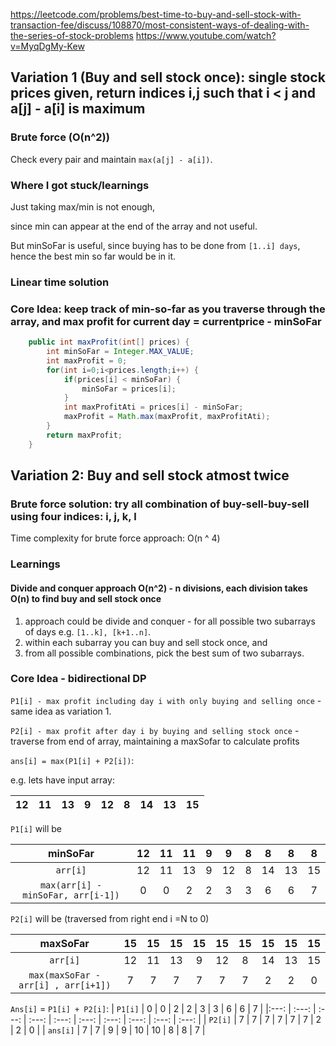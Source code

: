 
https://leetcode.com/problems/best-time-to-buy-and-sell-stock-with-transaction-fee/discuss/108870/most-consistent-ways-of-dealing-with-the-series-of-stock-problems
https://www.youtube.com/watch?v=MyqDgMy-Kew

## Variation 1 (Buy and sell stock once): single stock prices given, return indices i,j such that i < j and a[j] - a[i] is maximum

### Brute force (O(n^2))

Check every pair and maintain `max(a[j] - a[i])`.

### Where I got stuck/learnings

Just taking max/min is not enough,

since min can appear at the end of the array and not useful. 

But minSoFar is useful, since buying has to be done from `[1..i] days`, hence the best min so far would be in it.

### Linear time solution

### Core Idea: keep track of min-so-far as you traverse through the array, and max profit for current day = currentprice - minSoFar

```java
    public int maxProfit(int[] prices) {
        int minSoFar = Integer.MAX_VALUE;
        int maxProfit = 0;
        for(int i=0;i<prices.length;i++) {
            if(prices[i] < minSoFar) {
                minSoFar = prices[i];
            }
            int maxProfitAti = prices[i] - minSoFar;
            maxProfit = Math.max(maxProfit, maxProfitAti);
        }
        return maxProfit;
    }
```

## Variation 2: Buy and sell stock atmost twice

### Brute force solution: try all combination of buy-sell-buy-sell using four indices: i, j, k, l

Time complexity for brute force approach: O(n ^ 4)

### Learnings

#### Divide and conquer approach O(n^2) - n divisions, each division takes O(n) to find buy and sell stock once
1. approach could be divide and conquer - for all possible two subarrays of days e.g. `[1..k], [k+1..n]`. 
2. within each subarray you can  buy and sell stock once, and 
3. from all possible combinations, pick the best sum of two subarrays. 


### Core Idea - bidirectional DP

`P1[i] - max profit including day i with only buying and selling once` - same idea as variation 1.

`P2[i] - max profit after day i by buying and selling stock once` - traverse from end of array, maintaining a maxSofar to calculate profits

`ans[i] = max(P1[i] + P2[i])`: 

e.g. lets have input array:

| 12 | 11 | 13 | 9 | 12 | 8 | 14 | 13 | 15 |
| --- | --- | --- | --- | --- | --- | --- | --- | --- |

`P1[i]` will be

| minSoFar                           | 12    | 11    | 11    | 9     | 9     | 8     | 8     |  8    |  8    |
| :---:                              | :---: | :---: | :---: | :---: | :---: | :---: | :---: | :---: | :---: |
| `arr[i]`                           | 12    | 11    | 13    | 9     | 12    | 8     | 14    | 13    |  15   |
| `max(arr[i] - minSoFar, arr[i-1])` | 0     | 0     | 2     | 2     | 3     | 3     | 6     | 6     | 7     |

`P2[i]` will be (traversed from right end i =N to 0)

| maxSoFar                            | 15    | 15    | 15    | 15    | 15    | 15    | 15    |  15   |  15    |
| :---:                               | :---: | :---: | :---: | :---: | :---: | :---: | :---: | :---: | :---: |
| `arr[i]`                            | 12    | 11    | 13    | 9     | 12    | 8     | 14    | 13    |  15   |
| `max(maxSoFar - arr[i] , arr[i+1])` | 7     | 7     | 7     | 7     | 7     | 7     | 2     | 2     | 0     |


`Ans[i]` = `P1[i] + P2[i]`:
| `P1[i]`  | 0     | 0     | 2     | 2     | 3      | 3     | 6      | 6      | 7     |
|:---:     | :---: | :---:     | :---:    | :---:     | :---:     | :---:    | :---:     | :---:     | :---:  |
| `P2[i]`  | 7     | 7     | 7     | 7     | 7      | 7     | 2      | 2      | 0     |
| `ans[i]` | 7     | 7     | 9     | 9     | 10     | 10     | 8     | 8      | 7     |

